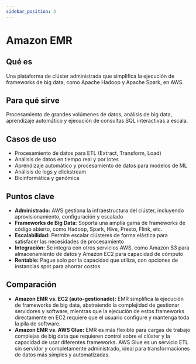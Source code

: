 ```yaml
---
sidebar_position: 3
---
```


# Amazon EMR

## Qué es
Una plataforma de clúster administrada que simplifica la ejecución de frameworks de big data, como Apache Hadoop y Apache Spark, en AWS.

## Para qué sirve
Procesamiento de grandes volúmenes de datos, análisis de big data, aprendizaje automático y ejecución de consultas SQL interactivas a escala.

## Casos de uso
- Procesamiento de datos para ETL (Extract, Transform, Load)
- Análisis de datos en tiempo real y por lotes
- Aprendizaje automático y procesamiento de datos para modelos de ML
- Análisis de logs y clickstream
- Bioinformática y genómica

## Puntos clave
- **Administrado:** AWS gestiona la infraestructura del clúster, incluyendo aprovisionamiento, configuración y escalado
- **Frameworks de Big Data:** Soporta una amplia gama de frameworks de código abierto, como Hadoop, Spark, Hive, Presto, Flink, etc.
- **Escalabilidad:** Permite escalar clústeres de forma elástica para satisfacer las necesidades de procesamiento
- **Integración:** Se integra con otros servicios AWS, como Amazon S3 para almacenamiento de datos y Amazon EC2 para capacidad de cómputo
- **Rentable:** Pague solo por la capacidad que utiliza, con opciones de instancias spot para ahorrar costos

## Comparación
- **Amazon EMR vs. EC2 (auto-gestionado):** EMR simplifica la ejecución de frameworks de big data, abstraiendo la complejidad de gestionar servidores y software, mientras que la ejecución de estos frameworks directamente en EC2 requiere que el usuario configure y mantenga toda la pila de software.
- **Amazon EMR vs. AWS Glue:** EMR es más flexible para cargas de trabajo complejas de big data que requieren control sobre el clúster y la capacidad de usar diferentes frameworks. AWS Glue es un servicio ETL sin servidor y completamente administrado, ideal para transformaciones de datos más simples y automatizadas. 